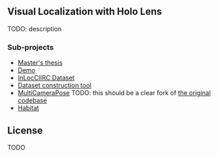 ## Visual Localization with Holo Lens
TODO: description

### Sub-projects
* [Master's thesis](TODO)
* [Demo](https://github.com/lucivpav/InLocCIIRC_demo)
* [InLocCIIRC Dataset](TODO)
* [Dataset construction tool](TODO)
* [MultiCameraPose](https://github.com/lucivpav/MultiCameraPose) TODO: this should be a clear fork of [the original codebase](https://github.com/tsattler/MultiCameraPose)
* [Habitat](TODO)

## License
TODO